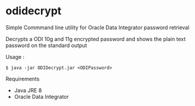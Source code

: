 # odidecrypt
Simple Commmand line utility for Oracle Data Integrator password retrieval

Decrypts a ODI 10g and 11g encrypted password and shows the plain text password on the standard output

Usage : 

    $ java -jar ODIDecrypt.jar <ODIPassword>

Requirements
* Java JRE 8
* Oracle Data Integrator